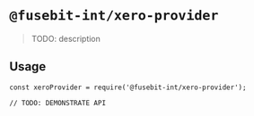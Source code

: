 # `@fusebit-int/xero-provider`

> TODO: description

## Usage

```
const xeroProvider = require('@fusebit-int/xero-provider');

// TODO: DEMONSTRATE API
```
